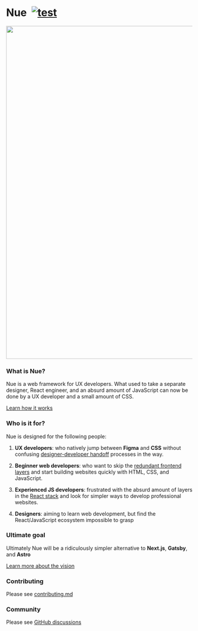 

# Nue &nbsp;[![test](https://github.com/nuejs/nue/actions/workflows/test.yaml/badge.svg?branch=master)](https://github.com/nuejs/nue/actions/workflows/test.yaml)

<a href="https://nuejs.org/">
  <img src="https://www2.nuejs.org/img/og-blue-big.png" width="900">
</a>

### What is Nue?
Nue is a web framework for UX developers. What used to take a separate designer, React engineer, and an absurd amount of JavaScript can now be done by a UX developer and a small amount of CSS.

[Learn how it works](https://nuejs.org/docs/)


### Who is it for?
Nue is designed for the following people:

1. **UX developers**: who natively jump between **Figma** and **CSS** without confusing [designer-developer handoff](//medium.com/design-warp/5-most-common-designer-developer-handoff-mishaps-ba96012be8a7) processes in the way.

2. **Beginner web developers**: who want to skip the [redundant frontend layers](//roadmap.sh/frontend) and start building websites quickly with HTML, CSS, and JavaScript.

3. **Experienced JS developers**: frustrated with the absurd amount of layers in the [React stack](//roadmap.sh/react) and look for simpler ways to develop professional websites.

4. **Designers**: aiming to learn web development, but find the React/JavaScript ecosystem impossible to grasp


### Ultimate goal
Ultimately Nue will be a ridiculously simpler alternative to **Next.js**, **Gatsby**, and **Astro**

[Learn more about the vision](https://nuejs.org/blog/perfect-web-framework/)


### Contributing

Please see [contributing.md](/CONTRIBUTING.md)


### Community

Please see [GitHub discussions](https://github.com/nuejs/nue/discussions)


